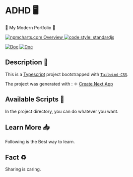 # ADHD 🖥

📲 My Modern Portfolio 📸

<a href="https://npmcharts.com">
    <img src="https://img.shields.io/badge/-npmcharts-red" alt="npmcharts.com Overview" />
</a>

<a href="https://standardjs.com">
  <img src="https://img.shields.io/badge/code_style-standardjs-cccc44.svg" alt="code style: standardjs">
</a>

[![Doc](https://img.shields.io/badge/App-ADHD-white)](http://aldofwi.github.io/adhd) [![Doc](https://img.shields.io/badge/Language-Typescript-blue)](https://www.typescriptlang.org/)


## Description 📝

This is a [Typescript](https://www.typescriptlang.org/) project bootstrapped with [`Tailwind-CSS`](https://tailwindcss.com/).

The project was generated with :
⚛️ [Create Next App](https://github.com/vercel/next.js)

## Available Scripts 📜

In the project directory, you can do whatever you want.

## Learn More 📥

Following is the Best way to learn.

## Fact ♻️

Sharing is caring.